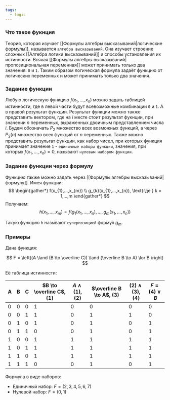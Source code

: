 ```yaml
---
tags:
  - logic
---
```

### Что такое фукнция
Теория, которая изучает [[Формулы алгебры высказываний|логические формулы]], называется ```алгебра высказываний```. Она изучает строение сложных [[Алгебра логики|высказываний]] и способы установления их истинности. Всякая [[Формулы алгебры высказываний|пропозициональная переменная]] может принимать только два значения: ```0``` и ```1```. Таким образом логическая формула задаёт функцию от логических переменных и может принимать только два значения.

### Задание функции
Любую логическую функцию $f(x_{1},...,x_{n})$ можно задать таблицей истинности, где в левой части будут всевозможные комбинации `0` и `1`. А в правой результат функции. Результат функции можно также представить вектором, где на *i* месте стоит результат фукнции, при значении *n* переменных, выраженных двоичным представлением числа *i*. Будем обозначать $P_{2}$ множество всех возможных функций, а через $P_{2}(n)$ множество всех функций от *n* переменных. Также можно представить результат функции, как набор чисел, при которых функция принимает значение `1` - `единичные наборы функции`, значения, при которых $f(x_{1},...,x_{n}) = 0$, называют `нулевым набором функции`.

### Задание функции через формулу
Функцию также можно задать через [[Формулы алгебры высказываний|формулу]]. Имея функции:
$$
\begin{gather*}
f(x_{1},...,x_{m}) \\
g_{k}(x_{1},...,x_{n}), \text{где } k = 1,...,m
\end{gather*}
$$
Получаем:
$$
h(x_{1},...,x_{m}) = f(g_{1}(x_{1},...,x_{n}),...,g_{m}(x_{1},...,x_{n}))
$$

Такую функцию `h` называют `суперпозицией` формул $g_{m}$. 

### Примеры

Дана функция:

$$
F = \left((A \land (B \to \overline C)) \land (\overline B \to A) \lor B \right)
$$

Её таблица истинности:

|A|B|C|$B \to \overline C$, (1)|$A \land (1)$, (2)|$\overline B \to A$, (3)|$(2) \land (3)$, (4)|$F = (4) \lor B$|
|-|-|-|-|-|-|-|-|
|0|0|0|1|0|0|0|0|
|0|0|1|1|0|1|1|0|
|0|1|0|1|0|1|0|1|
|0|1|1|0|0|1|0|1|
|1|0|0|1|1|1|1|1|
|1|0|1|1|1|1|1|1|
|1|1|0|1|1|1|1|1|
|1|1|1|0|0|1|0|1|

Формула в виде наборов: 

- Единичный набор:  $F = (2,3,4,5,6,7)$
- Нулевой набор: $F = (0,1)$